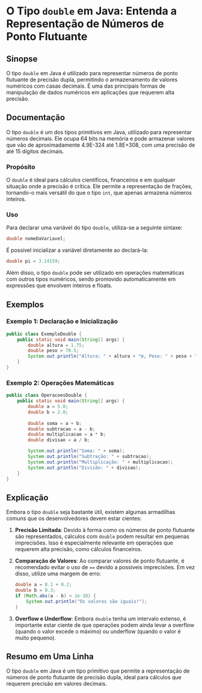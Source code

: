 <!--
Meta Description: # O Tipo `double` em Java: Entenda a Representação de Números de Ponto Flutuante ## Sinopse O tipo `double` em Java é utilizado para representar númer...
Meta Keywords: double, que, tipo, java, precisão
-->

# O Tipo `double` em Java: Entenda a Representação de Números de Ponto Flutuante

## Sinopse
O tipo `double` em Java é utilizado para representar números de ponto flutuante de precisão dupla, permitindo o armazenamento de valores numéricos com casas decimais. É uma das principais formas de manipulação de dados numéricos em aplicações que requerem alta precisão.

## Documentação
O tipo `double` é um dos tipos primitivos em Java, utilizado para representar números decimais. Ele ocupa 64 bits na memória e pode armazenar valores que vão de aproximadamente 4.9E-324 até 1.8E+308, com uma precisão de até 15 dígitos decimais.

### Propósito
O `double` é ideal para cálculos científicos, financeiros e em qualquer situação onde a precisão é crítica. Ele permite a representação de frações, tornando-o mais versátil do que o tipo `int`, que apenas armazena números inteiros.

### Uso
Para declarar uma variável do tipo `double`, utiliza-se a seguinte sintaxe:

```java
double nomeDaVariavel;
```

É possível inicializar a variável diretamente ao declará-la:

```java
double pi = 3.14159;
```

Além disso, o tipo `double` pode ser utilizado em operações matemáticas com outros tipos numéricos, sendo promovido automaticamente em expressões que envolvem inteiros e floats.

## Exemplos
### Exemplo 1: Declaração e Inicialização
```java
public class ExemploDouble {
    public static void main(String[] args) {
        double altura = 1.75;
        double peso = 70.5;
        System.out.println("Altura: " + altura + "m, Peso: " + peso + "kg");
    }
}
```

### Exemplo 2: Operações Matemáticas
```java
public class OperacoesDouble {
    public static void main(String[] args) {
        double a = 5.0;
        double b = 2.0;
        
        double soma = a + b;
        double subtracao = a - b;
        double multiplicacao = a * b;
        double divisao = a / b;

        System.out.println("Soma: " + soma);
        System.out.println("Subtração: " + subtracao);
        System.out.println("Multiplicação: " + multiplicacao);
        System.out.println("Divisão: " + divisao);
    }
}
```

## Explicação
Embora o tipo `double` seja bastante útil, existem algumas armadilhas comuns que os desenvolvedores devem estar cientes:

1. **Precisão Limitada**: Devido à forma como os números de ponto flutuante são representados, cálculos com `double` podem resultar em pequenas imprecisões. Isso é especialmente relevante em operações que requerem alta precisão, como cálculos financeiros.

2. **Comparação de Valores**: Ao comparar valores de ponto flutuante, é recomendado evitar o uso de `==` devido a possíveis imprecisões. Em vez disso, utilize uma margem de erro:

   ```java
   double a = 0.1 + 0.2;
   double b = 0.3;
   if (Math.abs(a - b) < 1e-10) {
       System.out.println("Os valores são iguais!");
   }
   ```

3. **Overflow e Underflow**: Embora `double` tenha um intervalo extenso, é importante estar ciente de que operações podem ainda levar a overflow (quando o valor excede o máximo) ou underflow (quando o valor é muito pequeno).

## Resumo em Uma Linha
O tipo `double` em Java é um tipo primitivo que permite a representação de números de ponto flutuante de precisão dupla, ideal para cálculos que requerem precisão em valores decimais.